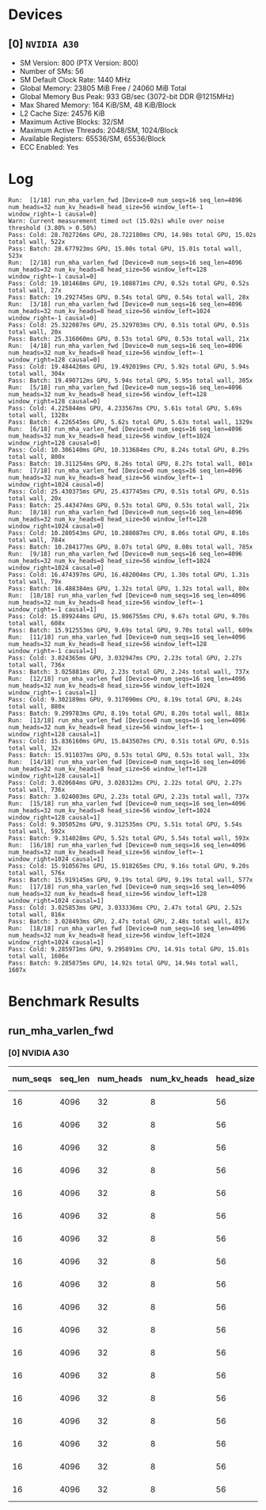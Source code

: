 # Devices

## [0] `NVIDIA A30`
* SM Version: 800 (PTX Version: 800)
* Number of SMs: 56
* SM Default Clock Rate: 1440 MHz
* Global Memory: 23805 MiB Free / 24060 MiB Total
* Global Memory Bus Peak: 933 GB/sec (3072-bit DDR @1215MHz)
* Max Shared Memory: 164 KiB/SM, 48 KiB/Block
* L2 Cache Size: 24576 KiB
* Maximum Active Blocks: 32/SM
* Maximum Active Threads: 2048/SM, 1024/Block
* Available Registers: 65536/SM, 65536/Block
* ECC Enabled: Yes

# Log

```
Run:  [1/18] run_mha_varlen_fwd [Device=0 num_seqs=16 seq_len=4096 num_heads=32 num_kv_heads=8 head_size=56 window_left=-1 window_right=-1 causal=0]
Warn: Current measurement timed out (15.02s) while over noise threshold (3.80% > 0.50%)
Pass: Cold: 28.702726ms GPU, 28.722180ms CPU, 14.98s total GPU, 15.02s total wall, 522x 
Pass: Batch: 28.677923ms GPU, 15.00s total GPU, 15.01s total wall, 523x
Run:  [2/18] run_mha_varlen_fwd [Device=0 num_seqs=16 seq_len=4096 num_heads=32 num_kv_heads=8 head_size=56 window_left=128 window_right=-1 causal=0]
Pass: Cold: 19.101468ms GPU, 19.108871ms CPU, 0.52s total GPU, 0.52s total wall, 27x 
Pass: Batch: 19.292745ms GPU, 0.54s total GPU, 0.54s total wall, 28x
Run:  [3/18] run_mha_varlen_fwd [Device=0 num_seqs=16 seq_len=4096 num_heads=32 num_kv_heads=8 head_size=56 window_left=1024 window_right=-1 causal=0]
Pass: Cold: 25.322087ms GPU, 25.329703ms CPU, 0.51s total GPU, 0.51s total wall, 20x 
Pass: Batch: 25.316060ms GPU, 0.53s total GPU, 0.53s total wall, 21x
Run:  [4/18] run_mha_varlen_fwd [Device=0 num_seqs=16 seq_len=4096 num_heads=32 num_kv_heads=8 head_size=56 window_left=-1 window_right=128 causal=0]
Pass: Cold: 19.484426ms GPU, 19.492019ms CPU, 5.92s total GPU, 5.94s total wall, 304x 
Pass: Batch: 19.490712ms GPU, 5.94s total GPU, 5.95s total wall, 305x
Run:  [5/18] run_mha_varlen_fwd [Device=0 num_seqs=16 seq_len=4096 num_heads=32 num_kv_heads=8 head_size=56 window_left=128 window_right=128 causal=0]
Pass: Cold: 4.225844ms GPU, 4.233567ms CPU, 5.61s total GPU, 5.69s total wall, 1328x 
Pass: Batch: 4.226545ms GPU, 5.62s total GPU, 5.63s total wall, 1329x
Run:  [6/18] run_mha_varlen_fwd [Device=0 num_seqs=16 seq_len=4096 num_heads=32 num_kv_heads=8 head_size=56 window_left=1024 window_right=128 causal=0]
Pass: Cold: 10.306140ms GPU, 10.313684ms CPU, 8.24s total GPU, 8.29s total wall, 800x 
Pass: Batch: 10.311254ms GPU, 8.26s total GPU, 8.27s total wall, 801x
Run:  [7/18] run_mha_varlen_fwd [Device=0 num_seqs=16 seq_len=4096 num_heads=32 num_kv_heads=8 head_size=56 window_left=-1 window_right=1024 causal=0]
Pass: Cold: 25.430375ms GPU, 25.437745ms CPU, 0.51s total GPU, 0.51s total wall, 20x 
Pass: Batch: 25.443474ms GPU, 0.53s total GPU, 0.53s total wall, 21x
Run:  [8/18] run_mha_varlen_fwd [Device=0 num_seqs=16 seq_len=4096 num_heads=32 num_kv_heads=8 head_size=56 window_left=128 window_right=1024 causal=0]
Pass: Cold: 10.280543ms GPU, 10.288087ms CPU, 8.06s total GPU, 8.10s total wall, 784x 
Pass: Batch: 10.284177ms GPU, 8.07s total GPU, 8.08s total wall, 785x
Run:  [9/18] run_mha_varlen_fwd [Device=0 num_seqs=16 seq_len=4096 num_heads=32 num_kv_heads=8 head_size=56 window_left=1024 window_right=1024 causal=0]
Pass: Cold: 16.474397ms GPU, 16.482004ms CPU, 1.30s total GPU, 1.31s total wall, 79x 
Pass: Batch: 16.488384ms GPU, 1.32s total GPU, 1.32s total wall, 80x
Run:  [10/18] run_mha_varlen_fwd [Device=0 num_seqs=16 seq_len=4096 num_heads=32 num_kv_heads=8 head_size=56 window_left=-1 window_right=-1 causal=1]
Pass: Cold: 15.899244ms GPU, 15.906755ms CPU, 9.67s total GPU, 9.70s total wall, 608x 
Pass: Batch: 15.912553ms GPU, 9.69s total GPU, 9.70s total wall, 609x
Run:  [11/18] run_mha_varlen_fwd [Device=0 num_seqs=16 seq_len=4096 num_heads=32 num_kv_heads=8 head_size=56 window_left=128 window_right=-1 causal=1]
Pass: Cold: 3.024365ms GPU, 3.032947ms CPU, 2.23s total GPU, 2.27s total wall, 736x 
Pass: Batch: 3.025881ms GPU, 2.23s total GPU, 2.24s total wall, 737x
Run:  [12/18] run_mha_varlen_fwd [Device=0 num_seqs=16 seq_len=4096 num_heads=32 num_kv_heads=8 head_size=56 window_left=1024 window_right=-1 causal=1]
Pass: Cold: 9.302189ms GPU, 9.317090ms CPU, 8.19s total GPU, 8.24s total wall, 880x 
Pass: Batch: 9.299783ms GPU, 8.19s total GPU, 8.20s total wall, 881x
Run:  [13/18] run_mha_varlen_fwd [Device=0 num_seqs=16 seq_len=4096 num_heads=32 num_kv_heads=8 head_size=56 window_left=-1 window_right=128 causal=1]
Pass: Cold: 15.836160ms GPU, 15.843507ms CPU, 0.51s total GPU, 0.51s total wall, 32x 
Pass: Batch: 15.911037ms GPU, 0.53s total GPU, 0.53s total wall, 33x
Run:  [14/18] run_mha_varlen_fwd [Device=0 num_seqs=16 seq_len=4096 num_heads=32 num_kv_heads=8 head_size=56 window_left=128 window_right=128 causal=1]
Pass: Cold: 3.020684ms GPU, 3.028312ms CPU, 2.22s total GPU, 2.27s total wall, 736x 
Pass: Batch: 3.024003ms GPU, 2.23s total GPU, 2.23s total wall, 737x
Run:  [15/18] run_mha_varlen_fwd [Device=0 num_seqs=16 seq_len=4096 num_heads=32 num_kv_heads=8 head_size=56 window_left=1024 window_right=128 causal=1]
Pass: Cold: 9.305052ms GPU, 9.312535ms CPU, 5.51s total GPU, 5.54s total wall, 592x 
Pass: Batch: 9.314028ms GPU, 5.52s total GPU, 5.54s total wall, 593x
Run:  [16/18] run_mha_varlen_fwd [Device=0 num_seqs=16 seq_len=4096 num_heads=32 num_kv_heads=8 head_size=56 window_left=-1 window_right=1024 causal=1]
Pass: Cold: 15.910567ms GPU, 15.918265ms CPU, 9.16s total GPU, 9.20s total wall, 576x 
Pass: Batch: 15.919145ms GPU, 9.19s total GPU, 9.19s total wall, 577x
Run:  [17/18] run_mha_varlen_fwd [Device=0 num_seqs=16 seq_len=4096 num_heads=32 num_kv_heads=8 head_size=56 window_left=128 window_right=1024 causal=1]
Pass: Cold: 3.025853ms GPU, 3.033336ms CPU, 2.47s total GPU, 2.52s total wall, 816x 
Pass: Batch: 3.028493ms GPU, 2.47s total GPU, 2.48s total wall, 817x
Run:  [18/18] run_mha_varlen_fwd [Device=0 num_seqs=16 seq_len=4096 num_heads=32 num_kv_heads=8 head_size=56 window_left=1024 window_right=1024 causal=1]
Pass: Cold: 9.285971ms GPU, 9.295891ms CPU, 14.91s total GPU, 15.01s total wall, 1606x 
Pass: Batch: 9.285875ms GPU, 14.92s total GPU, 14.94s total wall, 1607x
```

# Benchmark Results

## run_mha_varlen_fwd

### [0] NVIDIA A30

| num_seqs | seq_len | num_heads | num_kv_heads | head_size | window_left | window_right | causal |  Q Tensor   |  K Tensor  |  V Tensor  |   Output    | Tokens |  Est. FLOPS  | Memory Usage | Samples | CPU Time  | Noise | GPU Time  | Noise | Elem/s  | GlobalMem BW | BWUtil | Samples | Batch GPU |
|----------|---------|-----------|--------------|-----------|-------------|--------------|--------|-------------|------------|------------|-------------|--------|--------------|--------------|---------|-----------|-------|-----------|-------|---------|--------------|--------|---------|-----------|
|       16 |    4096 |        32 |            8 |        56 |          -1 |           -1 |      0 | 224.000 MiB | 56.000 MiB | 56.000 MiB | 224.000 MiB |  65536 | 962072674304 |          560 |    522x | 28.722 ms | 3.87% | 28.703 ms | 3.80% |  2.283M |  20.458 GB/s |  2.19% |    523x | 28.678 ms |
|       16 |    4096 |        32 |            8 |        56 |         128 |           -1 |      0 | 224.000 MiB | 56.000 MiB | 56.000 MiB | 224.000 MiB |  65536 | 962072674304 |          560 |     27x | 19.109 ms | 0.45% | 19.101 ms | 0.45% |  3.431M |  30.741 GB/s |  3.29% |     28x | 19.293 ms |
|       16 |    4096 |        32 |            8 |        56 |        1024 |           -1 |      0 | 224.000 MiB | 56.000 MiB | 56.000 MiB | 224.000 MiB |  65536 | 962072674304 |          560 |     20x | 25.330 ms | 0.05% | 25.322 ms | 0.04% |  2.588M |  23.189 GB/s |  2.49% |     21x | 25.316 ms |
|       16 |    4096 |        32 |            8 |        56 |          -1 |          128 |      0 | 224.000 MiB | 56.000 MiB | 56.000 MiB | 224.000 MiB |  65536 | 962072674304 |          560 |    304x | 19.492 ms | 0.69% | 19.484 ms | 0.69% |  3.364M |  30.137 GB/s |  3.23% |    305x | 19.491 ms |
|       16 |    4096 |        32 |            8 |        56 |         128 |          128 |      0 | 224.000 MiB | 56.000 MiB | 56.000 MiB | 224.000 MiB |  65536 | 962072674304 |          560 |   1328x |  4.234 ms | 0.72% |  4.226 ms | 0.69% | 15.508M | 138.955 GB/s | 14.89% |   1329x |  4.227 ms |
|       16 |    4096 |        32 |            8 |        56 |        1024 |          128 |      0 | 224.000 MiB | 56.000 MiB | 56.000 MiB | 224.000 MiB |  65536 | 962072674304 |          560 |    800x | 10.314 ms | 0.70% | 10.306 ms | 0.70% |  6.359M |  56.976 GB/s |  6.11% |    801x | 10.311 ms |
|       16 |    4096 |        32 |            8 |        56 |          -1 |         1024 |      0 | 224.000 MiB | 56.000 MiB | 56.000 MiB | 224.000 MiB |  65536 | 962072674304 |          560 |     20x | 25.438 ms | 0.40% | 25.430 ms | 0.40% |  2.577M |  23.091 GB/s |  2.47% |     21x | 25.443 ms |
|       16 |    4096 |        32 |            8 |        56 |         128 |         1024 |      0 | 224.000 MiB | 56.000 MiB | 56.000 MiB | 224.000 MiB |  65536 | 962072674304 |          560 |    784x | 10.288 ms | 0.65% | 10.281 ms | 0.64% |  6.375M |  57.118 GB/s |  6.12% |    785x | 10.284 ms |
|       16 |    4096 |        32 |            8 |        56 |        1024 |         1024 |      0 | 224.000 MiB | 56.000 MiB | 56.000 MiB | 224.000 MiB |  65536 | 962072674304 |          560 |     79x | 16.482 ms | 0.50% | 16.474 ms | 0.50% |  3.978M |  35.643 GB/s |  3.82% |     80x | 16.488 ms |
|       16 |    4096 |        32 |            8 |        56 |          -1 |           -1 |      1 | 224.000 MiB | 56.000 MiB | 56.000 MiB | 224.000 MiB |  65536 | 962072674304 |          560 |    608x | 15.907 ms | 0.59% | 15.899 ms | 0.59% |  4.122M |  36.933 GB/s |  3.96% |    609x | 15.913 ms |
|       16 |    4096 |        32 |            8 |        56 |         128 |           -1 |      1 | 224.000 MiB | 56.000 MiB | 56.000 MiB | 224.000 MiB |  65536 | 962072674304 |          560 |    736x |  3.033 ms | 1.20% |  3.024 ms | 0.66% | 21.669M | 194.157 GB/s | 20.81% |    737x |  3.026 ms |
|       16 |    4096 |        32 |            8 |        56 |        1024 |           -1 |      1 | 224.000 MiB | 56.000 MiB | 56.000 MiB | 224.000 MiB |  65536 | 962072674304 |          560 |    880x |  9.317 ms | 2.48% |  9.302 ms | 0.65% |  7.045M |  63.125 GB/s |  6.76% |    881x |  9.300 ms |
|       16 |    4096 |        32 |            8 |        56 |          -1 |          128 |      1 | 224.000 MiB | 56.000 MiB | 56.000 MiB | 224.000 MiB |  65536 | 962072674304 |          560 |     32x | 15.844 ms | 0.10% | 15.836 ms | 0.09% |  4.138M |  37.080 GB/s |  3.97% |     33x | 15.911 ms |
|       16 |    4096 |        32 |            8 |        56 |         128 |          128 |      1 | 224.000 MiB | 56.000 MiB | 56.000 MiB | 224.000 MiB |  65536 | 962072674304 |          560 |    736x |  3.028 ms | 0.67% |  3.021 ms | 0.62% | 21.696M | 194.394 GB/s | 20.83% |    737x |  3.024 ms |
|       16 |    4096 |        32 |            8 |        56 |        1024 |          128 |      1 | 224.000 MiB | 56.000 MiB | 56.000 MiB | 224.000 MiB |  65536 | 962072674304 |          560 |    592x |  9.313 ms | 0.64% |  9.305 ms | 0.63% |  7.043M |  63.106 GB/s |  6.76% |    593x |  9.314 ms |
|       16 |    4096 |        32 |            8 |        56 |          -1 |         1024 |      1 | 224.000 MiB | 56.000 MiB | 56.000 MiB | 224.000 MiB |  65536 | 962072674304 |          560 |    576x | 15.918 ms | 0.59% | 15.911 ms | 0.59% |  4.119M |  36.906 GB/s |  3.96% |    577x | 15.919 ms |
|       16 |    4096 |        32 |            8 |        56 |         128 |         1024 |      1 | 224.000 MiB | 56.000 MiB | 56.000 MiB | 224.000 MiB |  65536 | 962072674304 |          560 |    816x |  3.033 ms | 0.77% |  3.026 ms | 0.73% | 21.659M | 194.062 GB/s | 20.80% |    817x |  3.028 ms |
|       16 |    4096 |        32 |            8 |        56 |        1024 |         1024 |      1 | 224.000 MiB | 56.000 MiB | 56.000 MiB | 224.000 MiB |  65536 | 962072674304 |          560 |   1606x |  9.296 ms | 1.20% |  9.286 ms | 0.50% |  7.058M |  63.235 GB/s |  6.78% |   1607x |  9.286 ms |
